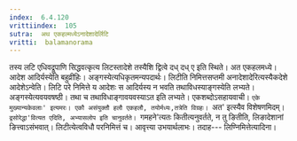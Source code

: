 ```yaml
---
index:  6.4.120
vrittiindex:  105
sutra:  अथ एकहल्मध्येऽनादेशादेर्लिटि
vritti:  balamanorama 
---
```


तस्य लटि एधिवद्रूपाणि सिद्धवत्कृत्य लिटस्तादेशे तस्यैशि द्वित्वे दध् दध् ए इति स्थिते। अत एकहलमध्ये। आदेश आदिर्यस्येति बहुव्रीहिः। अङ्गस्येत्यधिकृतमन्यपदार्थः। लिटीति निमित्तसप्तमी अनादेशादेरित्यस्यैकदेशे आदेशेऽन्वेति। लिटि परे निमित्ते य आदेशः स आदिर्यस्य न भवति तथाविधस्याङ्गस्येति लभ्यते। अङ्गस्येत्यवयवषष्ठी। तथा च तथाविधाङ्गावयवस्याऽत इति लभ्यते। एकशब्दोऽसहायवाची। `एके मुख्यान्यकेवलाः' इत्यमरः। एकौ असंयुक्तौ हलौ एकहलौ, तयोर्मध्यः,तत्रेति विग्रहः। `अत' इत्स्यैव विशेषणमिदम्। `द्वसोरेद्धा'वित्यत एदिति, अभ्यासलोप इति चानुवर्तते। `गमहने'त्यतः कितीत्यनुवर्तते, न तु ङितीति, लिङादेशानां ङित्त्वाऽसंभवात्। लिटीत्येत्वविधौ परनिमित्तं च। आवृत्त्या उभयार्थलाभः। तदाह--- लिण्निमित्तेत्यादिना। 

